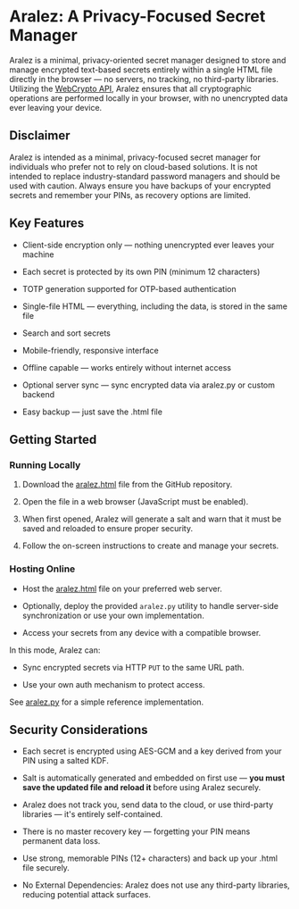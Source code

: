 # Aralez: A Privacy-Focused Secret Manager

Aralez is a minimal, privacy-oriented secret manager designed to store and manage encrypted text-based secrets entirely within a single HTML file directly in the browser — no servers, no tracking, no third-party libraries. Utilizing the [WebCrypto API](https://developer.mozilla.org/en-US/docs/Web/API/Web_Crypto_API), Aralez ensures that all cryptographic operations are performed locally in your browser, with no unencrypted data ever leaving your device.

## Disclaimer

Aralez is intended as a minimal, privacy-focused secret manager for individuals who prefer not to rely on cloud-based solutions. It is not intended to replace industry-standard password managers and should be used with caution. Always ensure you have backups of your encrypted secrets and remember your PINs, as recovery options are limited.

## Key Features

* Client-side encryption only — nothing unencrypted ever leaves your machine

* Each secret is protected by its own PIN (minimum 12 characters)

* TOTP generation supported for OTP-based authentication

* Single-file HTML — everything, including the data, is stored in the same file

* Search and sort secrets

* Mobile-friendly, responsive interface

* Offline capable — works entirely without internet access

* Optional server sync — sync encrypted data via aralez.py or custom backend

* Easy backup — just save the .html file

## Getting Started
### Running Locally

1. Download the [aralez.html](https://github.com/vladimir-poghosyan/Aralez/blob/main/aralez.html) file from the GitHub repository.

2. Open the file in a web browser (JavaScript must be enabled).
   
3. When first opened, Aralez will generate a salt and warn that it must be saved and reloaded to ensure proper security.

4. Follow the on-screen instructions to create and manage your secrets.

### Hosting Online

* Host the [aralez.html](https://github.com/vladimir-poghosyan/Aralez/blob/main/aralez.html) file on your preferred web server.

* Optionally, deploy the provided `aralez.py` utility to handle server-side synchronization or use your own implementation.

* Access your secrets from any device with a compatible browser.

In this mode, Aralez can:

* Sync encrypted secrets via HTTP `PUT` to the same URL path.

* Use your own auth mechanism to protect access.

See [aralez.py](https://github.com/vladimir-poghosyan/Aralez/blob/main/aralez.py) for a simple reference implementation.

## Security Considerations

* Each secret is encrypted using AES-GCM and a key derived from your PIN using a salted KDF.

* Salt is automatically generated and embedded on first use — **you must save the updated file and reload it** before using Aralez securely.

* Aralez does not track you, send data to the cloud, or use third-party libraries — it's entirely self-contained.

* There is no master recovery key — forgetting your PIN means permanent data loss.

* Use strong, memorable PINs (12+ characters) and back up your .html file securely.

* No External Dependencies: Aralez does not use any third-party libraries, reducing potential attack surfaces.
